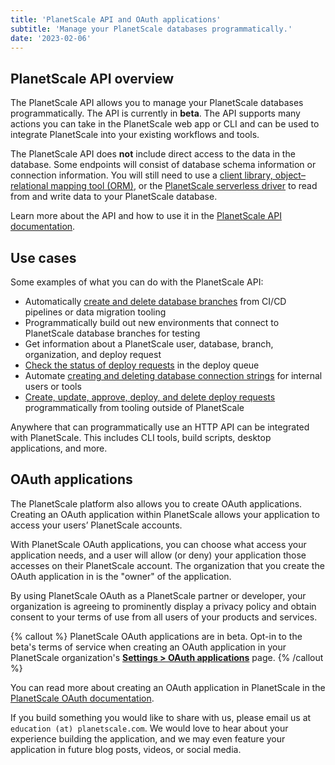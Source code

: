 ```yaml
---
title: 'PlanetScale API and OAuth applications'
subtitle: 'Manage your PlanetScale databases programmatically.'
date: '2023-02-06'
---
```


## PlanetScale API overview

The PlanetScale API allows you to manage your PlanetScale databases programmatically. The API is currently in **beta**. The API supports many actions you can take in the PlanetScale web app or CLI and can be used to integrate PlanetScale into your existing workflows and tools.

The PlanetScale API does **not** include direct access to the data in the database. Some endpoints will consist of database schema information or connection information. You will still need to use a [client library, object–relational mapping tool (ORM)](/docs/tutorials/connect-any-application), or the [PlanetScale serverless driver](/docs/tutorials/planetscale-serverless-driver) to read from and write data to your PlanetScale database.

Learn more about the API and how to use it in the [PlanetScale API documentation](https://api-docs.planetscale.com/).

## Use cases

Some examples of what you can do with the PlanetScale API:

- Automatically [create and delete database branches](https://api-docs.planetscale.com/reference/create_branch) from CI/CD pipelines or data migration tooling
- Programmatically build out new environments that connect to PlanetScale database branches for testing
- Get information about a PlanetScale user, database, branch, organization, and deploy request
- [Check the status of deploy requests](https://api-docs.planetscale.com/reference/get_deploy_request) in the deploy queue
- Automate [creating and deleting database connection strings](https://api-docs.planetscale.com/reference/create_password) for internal users or tools
- [Create, update, approve, deploy, and delete deploy requests](https://api-docs.planetscale.com/reference/create_deploy_request) programmatically from tooling outside of PlanetScale

Anywhere that can programmatically use an HTTP API can be integrated with PlanetScale. This includes CLI tools, build scripts, desktop applications, and more.

## OAuth applications

The PlanetScale platform also allows you to create OAuth applications. Creating an OAuth application within PlanetScale allows your application to access your users’ PlanetScale accounts.

With PlanetScale OAuth applications, you can choose what access your application needs, and a user will allow (or deny) your application those accesses on their PlanetScale account. The organization that you create the OAuth application in is the "owner" of the application.

By using PlanetScale OAuth as a PlanetScale partner or developer, your organization is agreeing to prominently display a privacy policy and obtain consent to your terms of use from all users of your products and services.

{% callout %}
PlanetScale OAuth applications are in beta. Opt-in to the beta's terms of service when creating an OAuth application in your PlanetScale organization's [**Settings > OAuth applications**](https://app.planetscale.com/~/settings/oauth-applications) page.
{% /callout %}

You can read more about creating an OAuth application in PlanetScale in the [PlanetScale OAuth documentation](https://api-docs.planetscale.com/reference/oauth).

If you build something you would like to share with us, please email us at `education (at) planetscale.com`. We would love to hear about your experience building the application, and we may even feature your application in future blog posts, videos, or social media.

